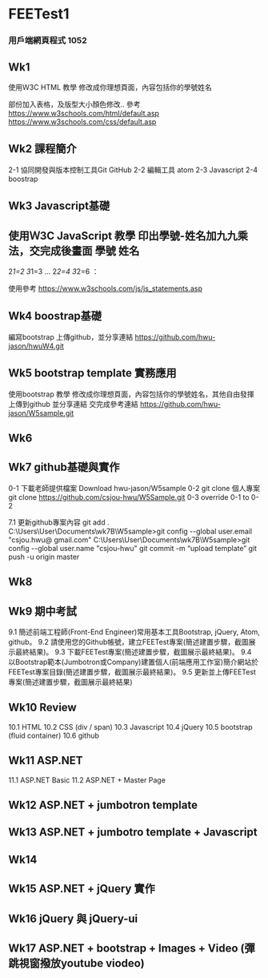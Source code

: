 # FEETest1
### 用戶端網頁程式 1052
## Wk1
使用Ｗ3C HTML 教學  修改成你理想頁面，內容包括你的學號姓名 <article> 部份加入表格，及版型大小顏色修改‥
參考
https://www.w3schools.com/html/default.asp
https://www.w3schools.com/css/default.asp


## Wk2 課程簡介
2-1 協同開發與版本控制工具Git GitHub
2-2 編輯工具 atom
2-3 Javascript
2-4 boostrap

## Wk3 Javascript基礎
使用Ｗ3C JavaScript 教學  印出學號-姓名加九九乘法，交完成後畫面
學號 姓名
----------------------------------
2*1=2  3*1=3 ...
2*2=4 3*2=6
：
 
使用參考
https://www.w3schools.com/js/js_statements.asp


## Wk4 boostrap基礎

編寫bootstrap 上傳github，並分享連結
https://github.com/hwu-jason/hwuW4.git

## Wk5 bootstrap template 實務應用
使用bootstrap  教學  修改成你理想頁面，內容包括你的學號姓名，其他自由發揮上傳到github 並分享連結
交完成參考連結
https://github.com/hwu-jason/W5sample.git

## Wk6


## Wk7 github基礎與實作

0-1 下載老師提供檔案 Download hwu-jason/W5sample
0-2 git clone 個人專案 git clone https://github.com/csjou-hwu/W5Sample.git
0-3 override 0-1 to 0-2

7.1 更新github專案內容
git add .
C:\Users\User\Documents\wk7B\W5sample>git config --global user.email "csjou.hwu@
gmail.com"
C:\Users\User\Documents\wk7B\W5sample>git config --global user.name "csjou-hwu"
git commit -m “upload template”
git push -u origin master

## Wk8

## Wk9 期中考試
9.1 簡述前端工程師(Front-End Engineer)常用基本工具Bootstrap, jQuery, Atom, github。
9.2 請使用您的Github帳號，建立FEETest專案(簡述建置步驟，截圖展示最終結果)。
9.3 下載FEETest專案(簡述建置步驟，截圖展示最終結果)。
9.4 以Bootstrap範本(Jumbotron或Company)建置個人(前端應用工作室)簡介網站於FEETest專案目錄(簡述建置步驟，截圖展示最終結果)。
9.5 更新並上傳FEETest專案(簡述建置步驟，截圖展示最終結果)


## Wk10 Review
10.1 HTML
10.2 CSS (div / span)
10.3 Javascript
10.4 jQuery
10.5 bootstrap (fluid container)
10.6 github


## Wk11 ASP.NET
11.1 ASP.NET Basic
11.2 ASP.NET + Master Page


## Wk12 ASP.NET + jumbotron template


## Wk13 ASP.NET + jumbotro template + Javascript

## Wk14


## Wk15 ASP.NET + jQuery 實作


## Wk16 jQuery 與 jQuery-ui

## Wk17 ASP.NET + bootstrap + Images + Video (彈跳視窗撥放youtube viodeo)
